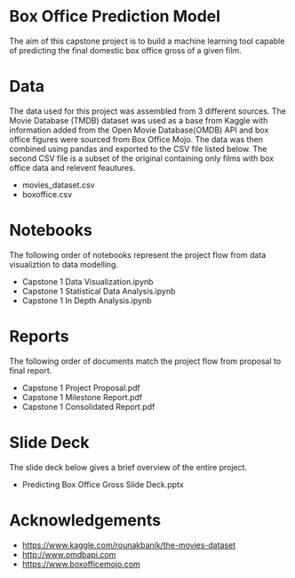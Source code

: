 # Box Office Prediction Model

The aim of this capstone project is to build a machine learning tool capable of predicting the final domestic box office gross of a given film.

# Data
The data used for this project was assembled from 3 different sources. The Movie Database (TMDB) dataset was used as a base from Kaggle with information added from the Open Movie Database(OMDB) API and box office figures were sourced from Box Office Mojo. The data was then combined using pandas and exported to the CSV file listed below. The second CSV file is a subset of the original containing only films with box office data and relevent feautures. 

* movies_dataset.csv
* boxoffice.csv

# Notebooks

The following order of notebooks represent the project flow from data visualiztion to data modelling. 

* Capstone 1 Data Visualization.ipynb
* Capstone 1 Statistical Data Analysis.ipynb
* Capstone 1 In Depth Analysis.ipynb

# Reports

The following order of documents match the project flow from proposal to final report.

* Capstone 1 Project Proposal.pdf
* Capstone 1 Milestone Report.pdf
* Capstone 1 Consolidated Report.pdf

# Slide Deck 

The slide deck below gives a brief overview of the entire project.

* Predicting Box Office Gross Slide Deck.pptx

# Acknowledgements
 
* https://www.kaggle.com/rounakbanik/the-movies-dataset
* http://www.omdbapi.com
* https://www.boxofficemojo.com
